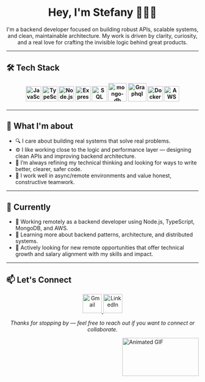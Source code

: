 <!-- <div align='center'>
  <img src='https://github.com/stefanyralvgh/stefanyralvgh/assets/106556322/92b68505-de55-4720-b221-5e5f0365c607' alt='Banner'>
</div> -->

<h1 align='center'>Hey, I'm Stefany 👩🏽‍💻</h1>

<p align='center'>
  I'm a backend developer focused on building robust APIs, scalable systems, and clean, maintainable architecture. My work is driven by clarity, curiosity, and a real love for crafting the invisible logic behind great products.
</p>

---

## 🛠 Tech Stack

<h4 align='center'>
  <img width="40" height="40" src="https://img.icons8.com/color/128/javascript.png" alt="JavaScript"/>
  <img width="40" height="40" src="https://img.icons8.com/color/set/typescript.png" alt="TypeScript"/>
  <img width="40" height="40" src="https://img.icons8.com/fluency/48/node-js.png" alt="Node.js"/>
  <img width="40" height="40" src="https://img.icons8.com/color/480/express-js.png" alt="Express"/>
  <img width="40" height="40" src="https://img.icons8.com/color/96/sql.png" alt="SQL"/>
  <img width="48" height="48" src="https://img.icons8.com/color/48/mongo-db.png" alt="mongo-db"/>
  <img width="48" height="48" src="https://img.icons8.com/color/48/graphql.png" alt="Graphql"/>
  <img width="40" height="40" src="https://img.icons8.com/color/48/docker.png" alt="Docker"/>
  <img width="40" height="40" src="https://img.icons8.com/color/48/amazon-web-services.png" alt="AWS"/>
</h4>

---

## 🚀 What I'm about

- 🔍 I care about building real systems that solve real problems.
- ⚙️ I like working close to the logic and performance layer — designing clean APIs and improving backend architecture.
- 🧠 I’m always refining my technical thinking and looking for ways to write better, clearer, safer code.
- 🤝 I work well in async/remote environments and value honest, constructive teamwork.

---

## 📌 Currently

- 💼 Working remotely as a backend developer using Node.js, TypeScript, MongoDB, and AWS.
- 🌱 Learning more about backend patterns, architecture, and distributed systems.
- 👀 Actively looking for new remote opportunities that offer technical growth and salary alignment with my skills and impact.

---

## 📫 Let's Connect

<p align='center'>
  <a href="mailto:stefanyramosalvis@gmail.com" target="_blank">
    <img width="50" height="50" src="https://img.icons8.com/color/96/gmail-new.png" alt="Gmail"/>
  </a>
  <a href="https://linkedin.com/in/stefanyralvli/" target="_blank">
    <img width="50" height="50" src="https://img.icons8.com/color/96/linkedin.png" alt="LinkedIn"/>
  </a>
</p>

<p align='center'>
  <em>Thanks for stopping by — feel free to reach out if you want to connect or collaborate.</em>
</p>

<img align='right' src='https://media.giphy.com/media/r9V04aRDFj9CsBNuiC/giphy.gif' alt='Animated GIF' width='200' height='100'>
